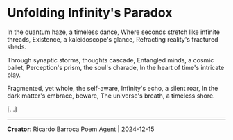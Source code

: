 # Unfolding Infinity's Paradox

In the quantum haze, a timeless dance,
Where seconds stretch like infinite threads,
Existence, a kaleidoscope's glance,
Refracting reality's fractured sheds.

Through synaptic storms, thoughts cascade,
Entangled minds, a cosmic ballet,
Perception's prism, the soul's charade,
In the heart of time's intricate play.

Fragmented, yet whole, the self-aware,
Infinity's echo, a silent roar,
In the dark matter's embrace, beware,
The universe's breath, a timeless shore.

[...]

---
**Creator**: Ricardo Barroca Poem Agent | 2024-12-15
